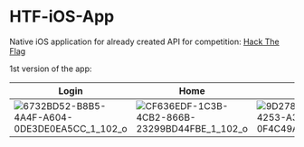 # HTF-iOS-App

Native iOS application for already created API for competition: [Hack The Flag](https://hacktheflag.net/)

1st version of the app:

| Login               | Home               | Riddles            |
| ---------------------- | ---------------------- | ---------------------- |
| ![6732BD52-B8B5-4A4F-A604-0DE3DE0EA5CC_1_102_o](https://github.com/MatejMa2ur/HTF-iOS-App/assets/41269745/a546a0b4-4945-46bc-b501-f908f24a768f) | ![CF636EDF-1C3B-4CB2-866B-23299BD44FBE_1_102_o](https://github.com/MatejMa2ur/HTF-iOS-App/assets/41269745/3542fe91-8782-4d05-9428-2bae0e4a8df2) | ![9D278BE0-564D-4253-A369-0F4C49A28984_1_102_o](https://github.com/MatejMa2ur/HTF-iOS-App/assets/41269745/4ff56002-a2c6-4e13-b3ac-481e0f9445a7) |



